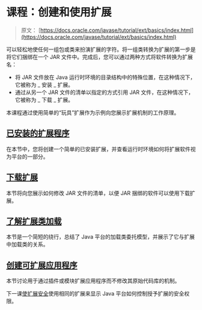 # 课程：创建和使用扩展

> 原文： [https://docs.oracle.com/javase/tutorial/ext/basics/index.html](https://docs.oracle.com/javase/tutorial/ext/basics/index.html)

可以轻松地使任何一组包或类来扮演扩展的字符。将一组类转换为扩展的第一步是将它们捆绑在一个 JAR 文件中。完成后，您可以通过两种方式将软件转换为扩展名：

*   将 JAR 文件放在 Java 运行时环境的目录结构中的特殊位置，在这种情况下，它被称为 _ 安装 _ 扩展。
*   通过从另一个 JAR 文件的清单以指定的方式引用 JAR 文件，在这种情况下，它被称为 _ 下载 _ 扩展。

本课程通过使用简单的“玩具”扩展作为示例向您展示扩展机制的工作原理。

## [已安装的扩展程序](install.html)

在本节中，您将创建一个简单的已安装扩展，并查看运行时环境如何将扩展软件视为平台的一部分。

## [下载扩展](download.html)

本节将向您展示如何修改 JAR 文件的清单，以便 JAR 捆绑的软件可以使用下载扩展。

## [了解扩展类加载](load.html)

本节是一个简短的绕行，总结了 Java 平台的加载类委托模型，并展示了它与扩展中加载类的关系。

## [创建可扩展应用程序](spi.html)

本节讨论用于通过插件或模块扩展应用程序而不修改其原始代码库的机制。

下一课[使扩展安全](../security/index.html)使用相同的扩展来显示 Java 平台如何控制授予扩展的安全权限。